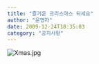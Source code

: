 ```yaml
---
title: "즐거운 크리스마스 되세요"
author: "운영자"
date: 2009-12-24T18:35:03
category: "공지사항"
---
```


![Xmas.jpg](/files/attach/images/1585/596/001/b0df972ba56bd6d2d48322d85c441820.jpg)

